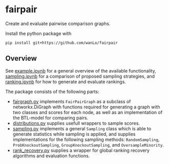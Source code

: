 # fairpair

Create and evaluate pairwise comparison graphs.

Install the python package with
```
pip install git+https://github.com/wanLo/fairpair
```

## Overview

See [example.ipynb](example.ipynb) for a general overview of the available functionality, [sampling.ipynb](sampling.ipynb) for a comparison of proposed sampling strategies, and [ranking.ipynb](ranking.ipynb) for how to generate and evaluate rankings.

The package consists of the following parts:
- [fairgraph.py](fairpair/fairgraph.py) implements `FairPairGraph` as a subclass of networkx.DiGraph with functions required for generating a graph with two classes and scores for each node, as well as an implementation of the BTL-model for comparing pairs.
- [distributions.py](fairpair/distributions.py) supplies usefull wrappers to sample scores.
- [sampling.py](fairpair/sampling.py) implements a general `Sampling` class which is able to generate statistics while sampling is applied, and supplies implementations for the following sampling methods: `RandomSampling`, `ProbKnockoutSampling`, `GroupKnockoutSampling`, and `OversampleMinority`.
- [rank_recovery.py](fairpair/rank_recovery.py) supplies a wrapper for global ranking recovery algorithms and evaluation functions.
